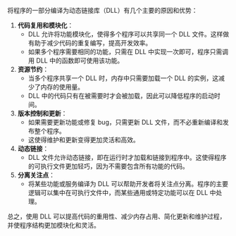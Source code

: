 将程序的一部分编译为动态链接库（DLL）有几个主要的原因和优势：

1. **代码复用和模块化**：
   - DLL 允许将功能模块化，使得多个程序可以共享同一个 DLL 文件。这样做有助于减少代码的重复编写，提高开发效率。
   - 如果多个程序需要相同的功能，只需在 DLL 中实现一次即可，程序只需调用 DLL 中的函数即可使用该功能。
2. **资源节约**：
   - 当多个程序共享一个 DLL 时，内存中只需要加载一个 DLL 的实例，这减少了内存的使用量。
   - DLL 中的代码只有在被需要时才会被加载，因此可以降低程序的启动时间。
3. **版本控制和更新**：
   - 如果需要更新功能或修复 bug，只需更新 DLL 文件，而不必重新编译和发布整个程序。
   - 这使得维护和更新变得更加灵活和高效。
4. **动态链接**：
   - DLL 文件允许动态链接，即在运行时才加载和链接到程序中。这使得程序的可执行文件更加轻巧，因为不需要包含所有功能的代码。
5. **分离关注点**：
   - 将某些功能或服务编译为 DLL 可以帮助开发者将关注点分离。程序的主要逻辑可以集中在可执行文件中，而某些通用或特定功能可以在 DLL 中处理。

总之，使用 DLL 可以提高代码的重用性、减少内存占用、简化更新和维护过程，并使程序结构更加模块化和灵活。
